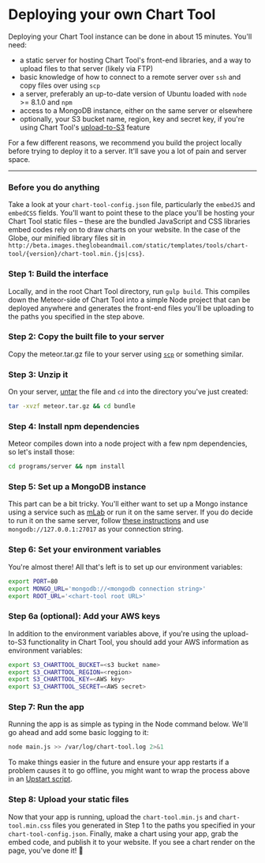# Deploying your own Chart Tool

Deploying your Chart Tool instance can be done in about 15 minutes. You'll need:
- a static server for hosting Chart Tool's front-end libraries, and a way to upload files to that server (likely via FTP)
- basic knowledge of how to connect to a remote server over `ssh` and copy files over using `scp`
- a server, preferably an up-to-date version of Ubuntu loaded with `node` >= 8.1.0 and `npm`
- access to a MongoDB instance, either on the same server or elsewhere
- optionally, your S3 bucket name, region, key and secret key, if you're using Chart Tool's [upload-to-S3](https://github.com/globeandmail/chart-tool/blob/master/tutorials/thumbnails.md) feature

For a few different reasons, we recommend you build the project locally before trying to deploy it to a server. It'll save you a lot of pain and server space.

----------

### Before you do anything
Take a look at your `chart-tool-config.json` file, particularly the `embedJS` and `embedCSS` fields. You'll want to point these to the place you'll be hosting your Chart Tool static files – these are the bundled JavaScript and CSS libraries embed codes rely on to draw charts on your website. In the case of the Globe, our minified library files sit in `http://beta.images.theglobeandmail.com/static/templates/tools/chart-tool/{version}/chart-tool.min.{js|css}`.


### **Step 1:** Build the interface
Locally, and in the root Chart Tool directory, run `gulp build`. This compiles down the Meteor-side of Chart Tool into a simple Node project that can be deployed anywhere and generates the front-end files you'll be uploading to the paths you specified in the step above.


### **Step 2:** Copy the built file to your server
Copy the meteor.tar.gz file to your server using [`scp`](http://www.hypexr.org/linux_scp_help.php) or something similar.


### **Step 3:** Unzip it
On your server, [untar](https://xkcd.com/1168/) the file and `cd` into the directory you've just created:
```sh
tar -xvzf meteor.tar.gz && cd bundle
```


### **Step 4:** Install npm dependencies
Meteor compiles down into a node project with a few npm dependencies, so let's install those:
```sh
cd programs/server && npm install
```

### **Step 5:** Set up a MongoDB instance
This part can be a bit tricky. You'll either want to set up a Mongo instance using a service such as [mLab](http://www.mlab.com) or run it on the same server. If you do decide to run it on the same server, follow [these instructions](https://www.digitalocean.com/community/tutorials/how-to-install-mongodb-on-ubuntu-16-04) and use `mongodb://127.0.0.1:27017` as your connection string.


### **Step 6:** Set your environment variables
You're almost there! All that's left is to set up our environment variables:
```sh
export PORT=80
export MONGO_URL='mongodb://<mongodb connection string>'
export ROOT_URL='<chart-tool root URL>'
```


### **Step 6a (optional):** Add your AWS keys
In addition to the environment variables above, if you're using the upload-to-S3 functionality in Chart Tool, you should add your AWS information as environment variables:
```sh
export S3_CHARTTOOL_BUCKET=<s3 bucket name>
export S3_CHARTTOOL_REGION=<region>
export S3_CHARTTOOL_KEY=<AWS key>
export S3_CHARTTOOL_SECRET=<AWS secret>
```


### **Step 7:** Run the app
Running the app is as simple as typing in the Node command below. We'll go ahead and add some basic logging to it:
```sh
node main.js >> /var/log/chart-tool.log 2>&1
```
To make things easier in the future and ensure your app restarts if a problem causes it to go offline, you might want to wrap the process above in an [Upstart script](https://www.digitalocean.com/community/tutorials/the-upstart-event-system-what-it-is-and-how-to-use-it).


### **Step 8:** Upload your static files
Now that your app is running, upload the `chart-tool.min.js` and `chart-tool.min.css` files you generated in Step 1 to the paths you specified in your `chart-tool-config.json`. Finally, make a chart using your app, grab the embed code, and publish it to your website. If you see a chart render on the page, you've done it! :tada:
